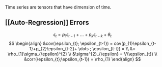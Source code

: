 Time series are tensors that have dimension of time.

## [[Auto-Regression]] Errors
$$
\epsilon_{t} = p_{1}\epsilon_{t-1} + \dots + p_{k}\epsilon_{t-k}+\theta_{t}
$$
$$
\begin{align}
&cov(\epsilon_{t}; \epsilon_{t-1}) = cov(p_{1}\epsilon_{t-1}+p_{2}\epsilon_{t-2}+ \dots ; \epsilon_{t-t}) =  \\
&= \rho_{1}\sigma_{\epsilon}^{2} \\
&\sigma^{2}_{\epsilon} = V(\epsilon_{t}) \\
&corr(\epsilon_{t};\epsilon_{t-1}) = \rho_{1}
\end{align}
$$
